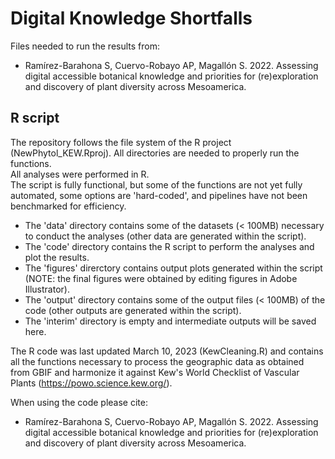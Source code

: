 # Digital Knowledge Shortfalls

Files needed to run the results from:

- Ramírez-Barahona S, Cuervo-Robayo AP, Magallón S. 2022. Assessing digital accessible botanical knowledge and priorities for (re)exploration and discovery of plant diversity across Mesoamerica.

## R script
The repository follows the file system of the R project (NewPhytol_KEW.Rproj). All directories are needed to properly run the functions.  
All analyses were performed in R.  
The script is fully functional, but some of the functions are not yet fully automated, some options are 'hard-coded', and pipelines have not been benchmarked for efficiency.  

- The 'data' directory contains some of the datasets (< 100MB) necessary to conduct the analyses (other data are generated within the script).  
- The 'code' directory contains the R script to perform the analyses and plot the results.  
- The 'figures' direrctory contains output plots generated within the script (NOTE: the final figures were obtained by editing figures in Adobe Illustrator).
- The 'output' directory contains some of the output files (< 100MB) of the code (other outputs are generated within the script).
- The 'interim' directory is empty and intermediate outputs will be saved here.

The R code was last updated March 10, 2023 (KewCleaning.R) and contains all the functions necessary to process the geographic data as obtained
from GBIF and harmonize it against Kew's World Checklist of Vascular Plants (https://powo.science.kew.org/).


When using the code please cite:
- Ramírez-Barahona S, Cuervo-Robayo AP, Magallón S. 2022. Assessing digital accessible botanical knowledge and priorities for (re)exploration and discovery of plant diversity across Mesoamerica.
